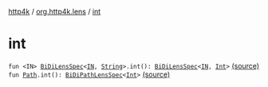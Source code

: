 [http4k](../index.md) / [org.http4k.lens](index.md) / [int](./int.md)

# int

`fun <IN> `[`BiDiLensSpec`](-bi-di-lens-spec/index.md)`<`[`IN`](int.md#IN)`, `[`String`](https://kotlinlang.org/api/latest/jvm/stdlib/kotlin/-string/index.html)`>.int(): `[`BiDiLensSpec`](-bi-di-lens-spec/index.md)`<`[`IN`](int.md#IN)`, `[`Int`](https://kotlinlang.org/api/latest/jvm/stdlib/kotlin/-int/index.html)`>` [(source)](https://github.com/http4k/http4k/blob/master/http4k-core/src/main/kotlin/org/http4k/lens/lensSpec.kt#L204)
`fun `[`Path`](-path/index.md)`.int(): `[`BiDiPathLensSpec`](-bi-di-path-lens-spec/index.md)`<`[`Int`](https://kotlinlang.org/api/latest/jvm/stdlib/kotlin/-int/index.html)`>` [(source)](https://github.com/http4k/http4k/blob/master/http4k-core/src/main/kotlin/org/http4k/lens/path.kt#L101)
